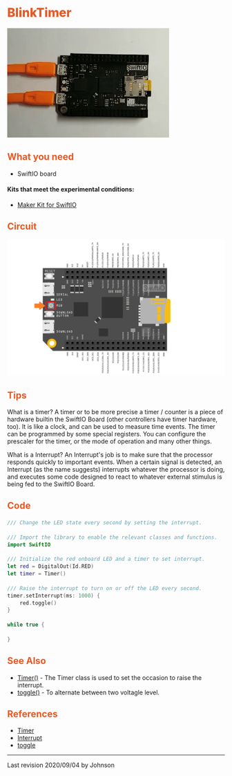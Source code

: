 # <span style="color:#EA5823;font-weight:800">BlinkTimer</span>

![](../../.gitbook/assets/BlinkTimer01.gif)

## <span style="color:#EA5823;font-weight:700">What you need</span>

- SwiftIO board

#### Kits that meet the experimental conditions: 
- [Maker Kit for SwiftIO](https://www.madmachine.io/product-page/maker-kit-for-swiftio)

## <span style="color:#EA5823;font-weight:700">Circuit</span>
![](../../.gitbook/assets/BlinkTimer/01.png)

## <span style="color:#EA5823;font-weight:700">Tips</span>


What is a timer?
A timer or to be more precise a timer / counter is a piece of hardware builtin the SwiftIO Board  (other controllers have timer hardware, too). It is like a clock, and can be used to measure time events.
The timer can be programmed by some special registers. You can configure the prescaler for the timer, or the mode of operation and many other things.

What is a Interrupt?
An Interrupt's job is to make sure that the processor responds quickly to important events. When a certain signal is detected, an Interrupt (as the name suggests) interrupts whatever the processor is doing, and executes some code designed to react to whatever external stimulus is being fed to the SwiftIO Board.


## <span style="color:#EA5823;font-weight:700">Code</span>






```swift
/// Change the LED state every second by setting the interrupt.

/// Import the library to enable the relevant classes and functions.
import SwiftIO

/// Initialize the red onboard LED and a timer to set interrupt.
let red = DigitalOut(Id.RED)
let timer = Timer()

/// Raise the interrupt to turn on or off the LED every second.
timer.setInterrupt(ms: 1000) {
    red.toggle()
}

while true {

}
```



## <span style="color:#EA5823;font-weight:700">See Also</span>
- [Timer()](https://swiftioapi.madmachine.io/Classes/Timer.html) - The Timer class is used to set the occasion to raise the interrupt.
- [toggle()](https://swiftioapi.madmachine.io/Classes/DigitalOut.html#/s:7SwiftIO10DigitalOutC6toggleyyF) - To alternate between two voltagle level.

## <span style="color:#EA5823;font-weight:700">References</span>

- [Timer](https://en.wikipedia.org/wiki/Timer)
- [Interrupt](https://en.wikipedia.org/wiki/Interrupt)
- [toggle](https://en.wiktionary.org/wiki/toggle)


---
Last revision 2020/09/04 by Johnson